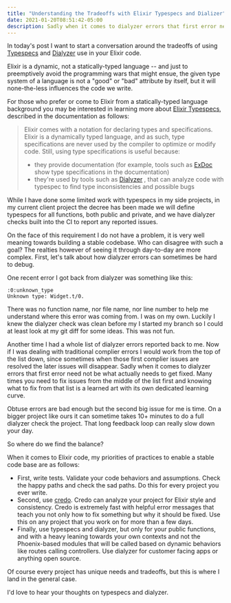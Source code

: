 ```yaml
---
title: "Understanding the Tradeoffs with Elixir Typespecs and Dializer"
date: 2021-01-20T08:51:42-05:00
description: Sadly when it comes to dialyzer errors that first error need not be what actually needs to get fixed. Many times you need to fix issues from the middle of the list first and knowing what to fix from that list is a learned art with its own dedicated learning curve.
---
```


In today's post I want to start a conversation around the tradeoffs of using [Typespecs](https://hexdocs.pm/elixir/typespecs.html) and [Dialyzer](http://erlang.org/doc/man/dialyzer.html) use in your Elixir code.

Elixir is a dynamic, not a statically-typed language -- and just to preemptively avoid the programming wars that might ensue, the given type system of a language is not a "good" or "bad" attribute by itself, but it will none-the-less influences the code we write. 

For those who prefer or come to Elixir from a statically-typed language background you may be interested in learning more about [Elixir Typespecs](https://hexdocs.pm/elixir/typespecs.html), described in the documentation as follows:

> Elixir comes with a notation for declaring types and specifications. Elixir is a dynamically typed language, and as such, type specifications are never used by the compiler to optimize or modify code. Still, using type specifications is useful because:
> 
> * they provide documentation (for example, tools such as  [ExDoc](https://github.com/elixir-lang/ex_doc)  show type specifications in the documentation)
> * they're used by tools such as  [Dialyzer](http://www.erlang.org/doc/man/dialyzer.html) , that can analyze code with typespec to find type inconsistencies and possible bugs

While I have done some limited work with typespecs in my side projects, in my current client project the decree has been made we will define typespecs for all functions, both public and private, and we have dialyzer checks built into the CI to report any reported issues. 

On the face of this requirement I do not have a problem, it is very well meaning towards building a stable codebase. Who can disagree with such a goal? The realties however of seeing it through day-to-day are more complex. First, let's talk about how dialyzer errors can sometimes be hard to debug. 

One recent error I got back from dialyzer was something like this:

```
:0:unknown_type
Unknown type: Widget.t/0.
```

There was no function name, nor file name, nor line number to help me understand where this error was coming from. I was on my own. Luckily I knew the dialyzer check was clean before my I started my branch so I could at least look at my git diff for some ideas. This was not fun.

Another time I had a whole list of dialyzer errors reported back to me. Now if I was dealing with traditional complier errors I would work from the top of the list down, since sometimes when those first complier issues are resolved the later issues will disappear. Sadly when it comes to dialyzer errors that first error need not be what actually needs to get fixed. Many times you need to fix issues from the middle of the list first and knowing what to fix from that list is a learned art with its own dedicated learning curve.

Obtuse errors are bad enough but the second big issue for me is time. On a bigger project like ours it can sometime takes 10+ minutes to do a full dialyzer check the project. That long feedback loop can really slow down your day.

So where do we find the balance?

When it comes to Elixir code, my priorities of practices to enable a stable code base are as follows:

* First, write tests. Validate your code behaviors and assumptions. Check the happy paths and check the sad paths. Do this for every project you ever write.
* Second, use [credo](https://github.com/rrrene/credo). Credo can analyze your project for Elixir style and consistency. Credo is extremely fast with helpful error messages that teach you not only how to fix something but why it should be fixed. Use this on any project that you work on for more than a few days.
* Finally, use typespecs and dialyzer, but only for your public functions, and with a heavy leaning towards your own contexts and not the Phoenix-based modules that will be called based on dynamic behaviors like routes calling controllers. Use dialyzer for customer facing apps or anything open source.

Of course every project has unique needs and tradeoffs, but this is where I land in the general case.

I'd love to hear your thoughts on typespecs and dialyzer.
